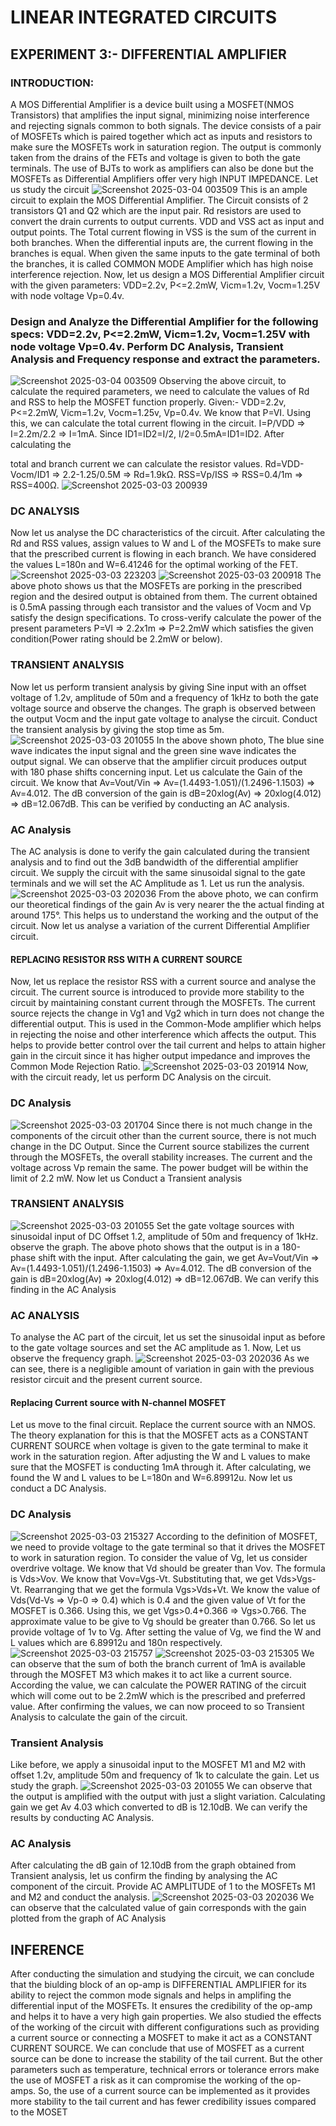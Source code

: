 # LINEAR INTEGRATED CIRCUITS
## EXPERIMENT 3:- DIFFERENTIAL AMPLIFIER
### INTRODUCTION:
  A MOS Differential Amplifier is a device built using a MOSFET(NMOS Transistors) that amplifies the input signal, minimizing noise interference and rejecting signals common to both signals. The device consists of a pair of MOSFETs which is paired together which act as inputs and resistors to make sure the MOSFETs work in saturation region. The output is commonly taken from the drains of the FETs and voltage is given to both the gate terminals. The use of BJTs to work as amplifiers can also be done but the MOSFETs as Differential Amplifiers offer very high INPUT IMPEDANCE. Let us study the circuit
  ![Screenshot 2025-03-04 003509](https://github.com/user-attachments/assets/5990a798-2cbe-43cf-82b6-5d2158feefe9)
  This is an ample circuit to explain the MOS Differential Amplifier. The Circuit consists of 2 transistors Q1 and Q2 which are the input pair. Rd resistors are used to convert the drain currents to output currents. VDD and VSS act as input and output points. The Total current flowing in VSS is the sum of the current in both branches. When the differential inputs are, the current flowing in the branches is equal. When given the same inputs to the gate terminal of both the branches, it is called COMMON MODE Amplifier which has high noise interference rejection.
  Now, let us design a MOS Differential Amplifier circuit with the given parameters: VDD=2.2v, P<=2.2mW, Vicm=1.2v, Vocm=1.25V with node voltage Vp=0.4v.
### Design and Analyze the Differential Amplifier for the following specs: VDD=2.2v, P<=2.2mW, Vicm=1.2v, Vocm=1.25V with node voltage Vp=0.4v. Perform DC Analysis, Transient Analysis and Frequency response and extract the parameters.
 ![Screenshot 2025-03-04 003509](https://github.com/user-attachments/assets/5990a798-2cbe-43cf-82b6-5d2158feefe9)
 Observing the above circuit, to calculate the required parameters, we need to calculate the values of Rd and RSS to help the MOSFET function properly. 
 Given:- VDD=2.2v, P<=2.2mW, Vicm=1.2v, Vocm=1.25v, Vp=0.4v. 
 We know that P=VI. Using this, we can calculate the total current flowing in the circuit. I=P/VDD => I=2.2m/2.2 => I=1mA.
 Since ID1=ID2=I/2, I/2=0.5mA=ID1=ID2. After calculating the 
 
 
 total and branch current we can calculate the resistor values. Rd=VDD-Vocm/ID1 => 2.2-1.25/0.5M => Rd=1.9kΩ. RSS=Vp/ISS => RSS=0.4/1m => RSS=400Ω. 
 ![Screenshot 2025-03-03 200939](https://github.com/user-attachments/assets/f22b37ba-a89e-4da3-bcf7-4fa6cd368b30)
### DC ANALYSIS
  Now let us analyse the DC characteristics of the circuit. After calculating the Rd and RSS values, assign values to W and L of the MOSFETs to make sure that the prescribed current is flowing in each branch. We have considered the values L=180n and W=6.41246 for the optimal working of the FET. 
  ![Screenshot 2025-03-03 223203](https://github.com/user-attachments/assets/ce344b96-4bb3-4514-9f31-b34fe0305268)
![Screenshot 2025-03-03 200918](https://github.com/user-attachments/assets/45b41617-305d-4bd1-9d36-0b0669ebd413)
The above photo shows us that the MOSFETs are porking in the prescribed region and the desired output is obtained from them. The current obtained is 0.5mA passing through each transistor and the values of Vocm and Vp satisfy the design specifications. To cross-verify calculate the power of the present parameters P=VI => 2.2x1m => P=2.2mW which satisfies the given condition(Power rating should be 2.2mW or below). 
### TRANSIENT ANALYSIS
  Now let us perform transient analysis by giving Sine input with an offset voltage of 1.2v, amplitude of 50m and a frequency of 1kHz to both the gate voltage source and observe the changes. The graph is observed between the output Vocm and the input gate voltage to analyse the circuit. Conduct the transient analysis by giving the stop time as 5m.
  ![Screenshot 2025-03-03 201055](https://github.com/user-attachments/assets/b870657d-6d6b-4acf-b761-cb255f20821f)
  In the above shown photo, The blue sine wave indicates the input signal and the green sine wave indicates the output signal. We can observe that the amplifier circuit produces output with 180 phase shifts concerning input. Let us calculate the Gain of the circuit. We know that Av=Vout/Vin => Av=(1.4493-1.051)/(1.2496-1.1503) => Av=4.012. The dB conversion of the gain is dB=20xlog(Av) => 20xlog(4.012) => dB=12.067dB. This can be verified by conducting an AC analysis.
### AC Analysis
  The AC analysis is done to verify the gain calculated during the transient analysis and to find out the 3dB bandwidth of the differential amplifier circuit. We supply the circuit with the same sinusoidal signal to the gate terminals and we will set the AC Amplitude as 1. Let us run the analysis.
  ![Screenshot 2025-03-03 202036](https://github.com/user-attachments/assets/f2873f5d-584d-4c33-af4c-48cdb2973fe6)
  From the above photo, we can confirm our theoretical findings of the gain Av is very nearer the the actual finding at around 175°. This helps us to understand the working and the output of the circuit. Now let us analyse a variation of the current Differential Amplifier circuit.
#### REPLACING RESISTOR RSS WITH A CURRENT SOURCE
  Now, let us replace the resistor RSS with a current source and analyse the circuit. The current source is introduced to provide more stability to the circuit by maintaining constant current through the MOSFETs. The current source rejects the change in Vg1 and Vg2 which in turn does not change the differential output. This is used in the Common-Mode amplifier which helps in rejecting the noise and other interference which affects the output. This helps to provide better control over the tail current and helps to attain higher gain in the circuit since it has higher output impedance and improves the Common Mode Rejection Ratio.
  ![Screenshot 2025-03-03 201914](https://github.com/user-attachments/assets/103f0f91-3fcc-451d-b5b5-71309d6591eb)
Now, with the circuit ready, let us perform DC Analysis on the circuit.
### DC Analysis
![Screenshot 2025-03-03 201704](https://github.com/user-attachments/assets/114a5b6b-5310-4cba-a9a5-4dcc42dd70bd)
  Since there is not much change in the components of the circuit other than the current source, there is not much change in the DC Output. Since the Current source stabilizes the current through the MOSFETs, the overall stability increases. The current and the voltage across Vp remain the same.
  The power budget will be within the limit of 2.2 mW. Now let us Conduct a Transient analysis
### TRANSIENT ANALYSIS
![Screenshot 2025-03-03 201055](https://github.com/user-attachments/assets/5a06353e-bb72-436c-9397-ce7cd2204fed)
  Set the gate voltage sources with sinusoidal input of DC Offset 1.2, amplitude of 50m and frequency of 1kHz. observe the graph.
  The above photo shows that the output is in a 180-phase shift with the input. After calculating the gain, we get Av=Vout/Vin => Av=(1.4493-1.051)/(1.2496-1.1503) => Av=4.012. The dB conversion of the gain is dB=20xlog(Av) => 20xlog(4.012) => dB=12.067dB. We can verify this finding in the AC Analysis
### AC ANALYSIS
  To analyse the AC part of the circuit, let us set the sinusoidal input as before to the gate voltage sources and set the AC amplitude as 1. Now, Let us observe the frequency graph.
  ![Screenshot 2025-03-03 202036](https://github.com/user-attachments/assets/a68fea32-a2c9-4a2d-881f-65747e554af4)
As we can see, there is a negligible amount of variation in gain with the previous resistor circuit and the present current source. 
#### Replacing Current source with N-channel MOSFET
  Let us move to the final circuit. Replace the current source with an NMOS. The theory explanation for this is that the MOSFET acts as a CONSTANT CURRENT SOURCE when voltage is given to the gate terminal to make it work in the saturation region. After adjusting the W and L values to make sure that the MOSFET is conducting 1mA through it. After calculating, we found the W and L values to be L=180n and W=6.89912u. Now let us conduct a DC Analysis.
### DC Analysis
  ![Screenshot 2025-03-03 215327](https://github.com/user-attachments/assets/89fa7561-edfc-489c-a1d2-d58bf7551879)
  According to the definition of MOSFET, we need to provide voltage to the gate terminal so that it drives the MOSFET to work in saturation region. To consider the value of Vg, let us consider overdrive voltage. We know that Vd should be greater than Vov. The formula is Vds>Vov. We know that Vov=Vgs-Vt. Substituting that, we get Vds>Vgs-Vt. Rearranging that we get the formula Vgs>Vds+Vt. We know the value of Vds(Vd-Vs => Vp-0 => 0.4) which is 0.4 and the given value of Vt for the MOSFET is 0.366. Using this, we get Vgs>0.4+0.366 => Vgs>0.766. The approximate value to be give to Vg should be greater than 0.766. So let us provide voltage of 1v to Vg. After setting the value of Vg, we find the W and L values which are 6.89912u and 180n respectively. 
![Screenshot 2025-03-03 215757](https://github.com/user-attachments/assets/4cb970a5-f5bf-46b9-9131-b069c59e464e)
![Screenshot 2025-03-03 215305](https://github.com/user-attachments/assets/ff770a3b-2401-45dd-b322-d37edddfe8d5)
  We can observe that the sum of both the branch current of 1mA is available through the MOSFET M3 which makes it to act like a current source. According the value, we can calculate the POWER RATING of the circuit which will come out to be 2.2mW which is the prescribed and preferred value. After confirming the values, we can now proceed to so Transient Analysis to calculate the gain of the circuit.
### Transient Analysis
  Like before, we apply a sinusoidal input to the MOSFET M1 and M2 with offset 1.2v, amplitude 50m and frequency of 1k to calculate the gain. Let us study the graph.
  ![Screenshot 2025-03-03 201055](https://github.com/user-attachments/assets/1f00ff1e-1e81-4f5a-aab7-4581ea99c8bd)
  We can observe that the output is amplified with the output with just a slight variation. Calculating gain we get Av 4.03 which converted to dB is 12.10dB. We can verify the results by conducting AC Analysis.
### AC Analysis
  After calculating the dB gain of 12.10dB from the graph obtained from Transient analysis, let us confirm the finding by analysing the AC component of the circuit. Provide AC AMPLITUDE of 1 to the MOSFETs M1 and M2 and conduct the analysis.
  ![Screenshot 2025-03-03 202036](https://github.com/user-attachments/assets/cafc1f4d-423e-4595-8cac-ad8e81d80c77)
  We can observe that the calculated value of gain corresponds with the gain plotted from the graph of AC Analysis
## INFERENCE
  After conducting the simulation and studying the circuit, we can conclude that the biulding block of an op-amp is DIFFERENTIAL AMPLIFIER for its ability to reject the common mode signals and helps in amplifing the differential input of the MOSFETs. It ensures the credibility of the op-amp and helps it to have a very high gain properties. We also studied the effects of the working of the circuit with different configurations such as providing a current source or connecting a MOSFET to make it act as a CONSTANT CURRENT SOURCE. We can conclude that use of MOSFET as a current source can be done to increase the stability of the tail current. But the other parameters such as temperature, technical errors or tolerance errors make the use of MOSFET a risk as it can compromise the working of the op-amps. So, the use of a current source can be implemented as it provides more stability to the tail current and has fewer credibility issues compared to the MOSET
